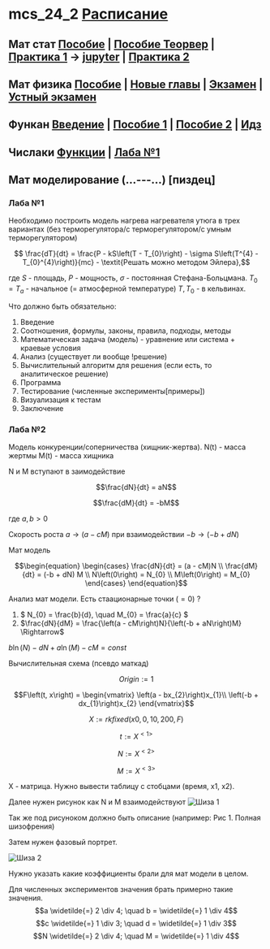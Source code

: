 # mcs_24_2 [Расписание](https://docs.google.com/spreadsheets/d/1SUWGYB0hIYg-Anky_vYbtH3Vla9_gs85lXaNUBEqVTE/edit?usp=sharing)

## Мат стат [Пособие](https://raw.githubusercontent.com/motattack/mcs_24_2/main/stat/ms_nsu07.pdf) | [Пособие Теорвер](https://raw.githubusercontent.com/motattack/mcs_24_2/main/stat/portr.pdf) | [Практика 1](https://raw.githubusercontent.com/motattack/mcs_24_2/main/stat/Praktika_1_nov.pdf) -> [jupyter](https://raw.githubusercontent.com/motattack/mcs_24_2/main/stat/lesson1_new.ipynb) | [Практика 2](https://raw.githubusercontent.com/motattack/mcs_24_2/main/stat/Praktika_2.pdf)

## Мат физика [Пособие](https://raw.githubusercontent.com/motattack/mcs_24_2/main/mmm/AlekseevMono2011.pdf) | [Новые главы](https://raw.githubusercontent.com/motattack/mcs_24_2/main/mmm/emp17-13New_gl_1.pdf) | [Экзамен](https://raw.githubusercontent.com/motattack/mcs_24_2/main/mmm/MathPhys_Questions01_2023.pdf) | [Устный экзамен](https://raw.githubusercontent.com/motattack/mcs_24_2/main/mmm/MathPhys_Questions02_2023.pdf)

## Функан [Введение](https://raw.githubusercontent.com/motattack/mcs_24_2/main/funcan/vvedenie_v_predmet.pdf) | [Пособие 1](https://raw.githubusercontent.com/motattack/mcs_24_2/main/funcan/Lektsii_Po_Fa-1.pdf) | [Пособие 2](https://raw.githubusercontent.com/motattack/mcs_24_2/main/funcan/Lektsii_Po_Fa-2.pdf) | [Идз](https://raw.githubusercontent.com/motattack/mcs_24_2/main/funcan/Zadachi_Dlya_Idz-Funkan.pdf)

## Числаки [Функции](https://raw.githubusercontent.com/motattack/mcs_24_2/main/num_meth_of_dif_eq/Lab_1-2_Zadanie_Dlya_1_Lab.pdf) | [Лаба №1](https://raw.githubusercontent.com/motattack/mcs_24_2/main/num_meth_of_dif_eq/Lab_1_2_zadacha_koshi_i_kraevaya_zadacha.pdf)

## Мат моделирование (...---...) [пиздец]
  ### Лаба №1
  Необходимо построить модель нагрева нагревателя утюга в трех вариантах (без терморегулятора/с терморегулятором/с умным терморегулятором)
  ```math
    \frac{dT}{dt} = \frac{P - kS\left(T - T_{0}\right) - \sigma S\left(T^{4} - T_{0}^{4}\right)}{mc}
    - \textit{Решать можно методом Эйлера},
  ```
  где $S$ - площадь, $P$ - мощность, $\sigma$ - постоянная Стефана-Больцмана.
  $T_{0} = T_{a}$ - начальное (= атмосферной температуре)
  $T, T_{0}$ - в кельвинах.
  
  Что должно быть обязательно:
  1. Введение
  2. Соотношения, формулы, законы, правила, подходы, методы
  3. Математическая задача (модель) - уравнение или система + краевые условия
  4. Анализ (существует ли вообще !решение)
  5. Вычислительный алгоритм для решения (если есть, то аналитическое решение)
  6. Программа
  7. Тестирование (численные эксперименты[примеры])
  8. Визуализация к тестам
  9. Заключение

  ### Лаба №2
  Модель конкуренции/соперничества (хищник-жертва).
  N(t) - масса жертмы
  M(t) - масса хищника

  N и M вступают в заимодействие
  ```math
  \frac{dN}{dt} = aN
  ```

  ```math
  \frac{dM}{dt} = -bM
  ```
  где $a, b > 0$

  Скорость роста $a \rightarrow (a - cM)$
  при взаимодействии $-b \rightarrow (-b + dN)$

  Мат модель
  ```math
  \begin{equation}
      \begin{cases}
        \frac{dN}{dt} = (a - cM)N \\
        \frac{dM}{dt} = (-b + dN) M \\
        N\left(0\right) = N_{0} \\
        M\left(0\right) = M_{0}
      \end{cases}
  \end{equation}
  ```

  Анализ мат модели.
  Есть стаационарные точки $\left(=0\right)$ ?
  1. $` N_{0} = \frac{b}{d}, \quad M_{0} = \frac{a}{c} `$
  2. $`\frac{dN}{dM} = \frac{\left(a - cM\right)N}{\left(-b + aN\right)M} \Rightarrow`$

  $b\ln(N) - dN + a\ln(M) - cM = const$

  Вычислительная схема (псевдо маткад)
  
  $$Origin := 1$$
  
  ```math
  F\left(t, x\right) =
  \begin{vmatrix}
  \left(a - bx_{2}\right)x_{1}\\
  \left(-b + dx_{1}\right)x_{2}
  \end{vmatrix}
  ```

  ```math
  X := rkfixed(x0, 0, 10, 200, F)
  ```

  ```math
  t := X^{<1>}
  ```

  ```math
  N := X^{<2>}
  ```

  ```math
  M := X^{<3>}
  ```

  X - матрица.
  Нужно вывести таблицу с стобцами (время, x1, x2).

  Далее нужен рисунок как N и M взаимодействуют 
  ![Шиза 1](https://raw.githubusercontent.com/motattack/mcs_24_2/main/mcm/shiza1.png)
  
  Так же под рисуноком должно быть описание (например: Рис 1. Полная шизофрения)

  Затем нужен фазовый портрет.
  
  ![Шиза 2](https://raw.githubusercontent.com/motattack/mcs_24_2/main/mcm/shiza2.png)

  Нужно указать какие коэффициенты брали для мат модели в целом.

  Для численных экспериментов значения брать примерно такие значения.
  $$a \widetilde{=} 2 \div 4; \quad b = \widetilde{=} 1 \div 4$$
  $$c \widetilde{=} 1 \div 3; \quad d = \widetilde{=} 1 \div 3$$
  $$N \widetilde{=} 2 \div 4; \quad M = \widetilde{=} 1 \div 4$$

